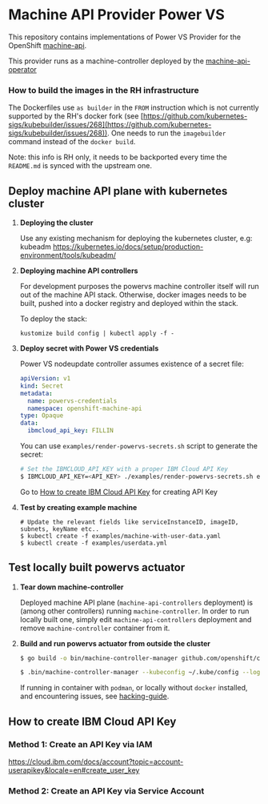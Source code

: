 # Machine API Provider Power VS

This repository contains implementations of Power VS Provider for the
OpenShift [machine-api](https://github.com/openshift/cluster-api).

This provider runs as a machine-controller deployed by the
[machine-api-operator](https://github.com/openshift/machine-api-operator)

### How to build the images in the RH infrastructure
The Dockerfiles use `as builder` in the `FROM` instruction which is not currently supported
by the RH's docker fork (see [https://github.com/kubernetes-sigs/kubebuilder/issues/268](https://github.com/kubernetes-sigs/kubebuilder/issues/268)).
One needs to run the `imagebuilder` command instead of the `docker build`.

Note: this info is RH only, it needs to be backported every time the `README.md` is synced with the upstream one.

## Deploy machine API plane with kubernetes cluster

1. **Deploying the cluster**

    Use any existing mechanism for deploying the kubernetes cluster, e.g: kubeadm https://kubernetes.io/docs/setup/production-environment/tools/kubeadm/

2. **Deploying machine API controllers**

    For development purposes the powervs machine controller itself will run out of the machine API stack.
    Otherwise, docker images needs to be built, pushed into a docker registry and deployed within the stack.

    To deploy the stack:
    ```
    kustomize build config | kubectl apply -f -
    ```

3. **Deploy secret with Power VS credentials**

   Power VS nodeupdate controller assumes existence of a secret file:

   ```yaml
   apiVersion: v1
   kind: Secret
   metadata:
     name: powervs-credentials
     namespace: openshift-machine-api
   type: Opaque
   data:
     ibmcloud_api_key: FILLIN
   ```

   You can use `examples/render-powervs-secrets.sh` script to generate the secret:
   ```sh
   # Set the IBMCLOUD_API_KEY with a proper IBM Cloud API Key
   $ IBMCLOUD_API_KEY=<API_KEY> ./examples/render-powervs-secrets.sh examples/addons.yaml | kubectl apply -f -
   ```

   Go to [How to create IBM Cloud API Key](#How-to-create-IBM-Cloud-API-Key) for creating API Key

4. **Test by creating example machine**

   ```shell
   # Update the relevant fields like serviceInstanceID, imageID, subnets, keyName etc.. 
   $ kubectl create -f examples/machine-with-user-data.yaml
   $ kubectl create -f examples/userdata.yml
   ```
## Test locally built powervs actuator

1. **Tear down machine-controller**

   Deployed machine API plane (`machine-api-controllers` deployment) is (among other
   controllers) running `machine-controller`. In order to run locally built one,
   simply edit `machine-api-controllers` deployment and remove `machine-controller` container from it.


2. **Build and run powervs actuator from outside the cluster**

   ```sh
   $ go build -o bin/machine-controller-manager github.com/openshift/cluster-api-provider-powervs/cmd/manager
   ```

   ```sh
   $ .bin/machine-controller-manager --kubeconfig ~/.kube/config --logtostderr -v 5 -alsologtostderr
   ```
      If running in container with `podman`, or locally without `docker` installed, and encountering issues, see [hacking-guide](https://github.com/openshift/machine-api-operator/blob/master/docs/dev/hacking-guide.md#troubleshooting-make-targets).

## How to create IBM Cloud API Key

### Method 1: Create an API Key via IAM
https://cloud.ibm.com/docs/account?topic=account-userapikey&locale=en#create_user_key

### Method 2: Create an API Key via Service Account
<!TODO: Add information>
